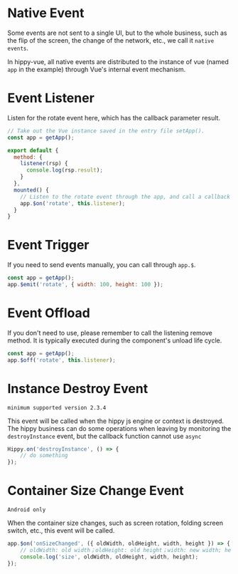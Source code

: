 # Native Event

Some events are not sent to a single UI, but to the whole business, such as the flip of the screen, the change of the network, etc., we call it `native events`.

In hippy-vue, all native events are distributed to the instance of vue (named `app` in the example) through Vue's internal event mechanism.

# Event Listener

Listen for the rotate event here, which has the callback parameter result.

```js
// Take out the Vue instance saved in the entry file setApp().
const app = getApp();

export default {
  method: {
    listener(rsp) {
      console.log(rsp.result);
    }
  },
  mounted() {
    // Listen to the rotate event through the app, and call a callback through this.listener when the event occurs.
    app.$on('rotate', this.listener);
  }
}

```

# Event Trigger

If you need to send events manually, you can call through `app.$`.

```js
const app = getApp();
app.$emit('rotate', { width: 100, height: 100 });
```

# Event Offload

If you don't need to use, please remember to call the listening remove method. It is typically executed during the component's unload life cycle.

```js
const app = getApp();
app.$off('rotate', this.listener);
```

# Instance Destroy Event

`minimum supported version 2.3.4`

This event will be called when the hippy js engine or context is destroyed. The hippy business can do some operations when leaving by monitoring the `destroyInstance` event, but the callback function cannot use `async`

```jsx
Hippy.on('destroyInstance', () => {
    // do something
});
```

# Container Size Change Event

`Android only`

When the container size changes, such as screen rotation, folding screen switch, etc., this event will be called.

```jsx
app.$on('onSizeChanged', ({ oldWidth, oldHeight, width, height }) => {
    // oldWidth: old width；oldHeight: old height；width: new width; height: new height
    console.log('size', oldWidth, oldHeight, width, height);
});
```

